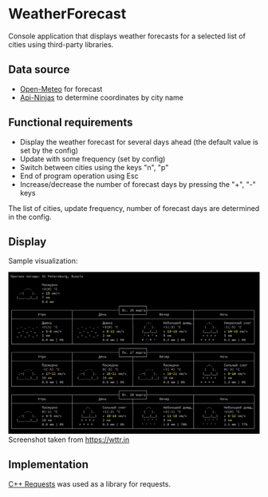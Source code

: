 # WeatherForecast

Console application that displays weather forecasts for a selected list of cities using third-party libraries.

## Data source

- [Open-Meteo](https://open-meteo.com/en/docs#latitude=59.94&longitude=30.31&hourly=temperature_2m&forecast_days=16) for forecast
- [Api-Ninjas](https://api-ninjas.com/api/city) to determine coordinates by city name

## Functional requirements

  - Display the weather forecast for several days ahead (the default value is set by the config)
  - Update with some frequency (set by config)
  - Switch between cities using the keys "n", "p"
  - End of program operation using Esc
  - Increase/decrease the number of forecast days by pressing the "+", "-" keys

The list of cities, update frequency, number of forecast days are determined in the config.

## Display

Sample visualization:

![image](interface.png) Screenshot taken from https://wttr.in

## Implementation

[C++ Requests](https://github.com/libcpr/cpr) was used as a library for requests.
